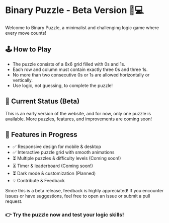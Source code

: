 # Binary Puzzle - Beta Version 🧩💻
Welcome to Binary Puzzle, a minimalist and challenging logic game where every move counts!

## 🕹️ How to Play
- The puzzle consists of a 6x6 grid filled with 0s and 1s.
- Each row and column must contain exactly three 0s and three 1s.
- No more than two consecutive 0s or 1s are allowed horizontally or vertically.
- Use logic, not guessing, to complete the puzzle!

## 🚀 Current Status (Beta)
This is an early version of the website, and for now, only one puzzle is available. More puzzles, features, and improvements are coming soon!

## 🔧 Features in Progress
- ✅ Responsive design for mobile & desktop
- ✅ Interactive puzzle grid with smooth animations
- ⏳ Multiple puzzles & difficulty levels (Coming soon!)
- ⏳ Timer & leaderboard (Coming soon!)
- ⏳ Dark mode & customization (Planned)
- 💡 Contribute & Feedback

Since this is a beta release, feedback is highly appreciated! If you encounter issues or have suggestions, feel free to open an issue or submit a pull request.

### 👉 Try the puzzle now and test your logic skills!